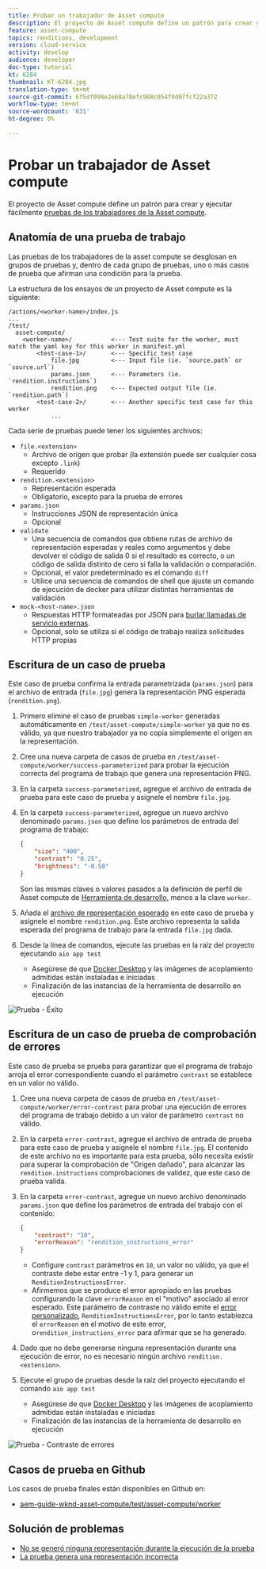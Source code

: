 ```yaml
---
title: Probar un trabajador de Asset compute
description: El proyecto de Asset compute define un patrón para crear y ejecutar fácilmente pruebas de los trabajadores de la Asset compute.
feature: asset-compute
topics: renditions, development
version: cloud-service
activity: develop
audience: developer
doc-type: tutorial
kt: 6284
thumbnail: KT-6284.jpg
translation-type: tm+mt
source-git-commit: 6f5df098e2e68a78efc908c054f9d07fcf22a372
workflow-type: tm+mt
source-wordcount: '631'
ht-degree: 0%

---
```



# Probar un trabajador de Asset compute

El proyecto de Asset compute define un patrón para crear y ejecutar fácilmente [pruebas de los trabajadores de la Asset compute](https://docs.adobe.com/content/help/en/asset-compute/using/extend/test-custom-application.html).

## Anatomía de una prueba de trabajo

Las pruebas de los trabajadores de la asset compute se desglosan en grupos de pruebas y, dentro de cada grupo de pruebas, uno o más casos de prueba que afirman una condición para la prueba.

La estructura de los ensayos de un proyecto de Asset compute es la siguiente:

```
/actions/<worker-name>/index.js
...
/test/
  asset-compute/
    <worker-name>/           <--- Test suite for the worker, must match the yaml key for this worker in manifest.yml
        <test-case-1>/       <--- Specific test case 
            file.jpg         <--- Input file (ie. `source.path` or `source.url`)
            params.json      <--- Parameters (ie. `rendition.instructions`)
            rendition.png    <--- Expected output file (ie. `rendition.path`)
        <test-case-2>/       <--- Another specific test case for this worker
            ...
```

Cada serie de pruebas puede tener los siguientes archivos:

+ `file.<extension>`
   + Archivo de origen que probar (la extensión puede ser cualquier cosa excepto `.link`)
   + Requerido
+ `rendition.<extension>`
   + Representación esperada
   + Obligatorio, excepto para la prueba de errores
+ `params.json`
   + Instrucciones JSON de representación única
   + Opcional
+ `validate`
   + Una secuencia de comandos que obtiene rutas de archivo de representación esperadas y reales como argumentos y debe devolver el código de salida 0 si el resultado es correcto, o un código de salida distinto de cero si falla la validación o comparación.
   + Opcional, el valor predeterminado es el comando `diff`
   + Utilice una secuencia de comandos de shell que ajuste un comando de ejecución de docker para utilizar distintas herramientas de validación
+ `mock-<host-name>.json`
   + Respuestas HTTP formateadas por JSON para [burlar llamadas de servicio externas](https://www.mock-server.com/mock_server/creating_expectations.html).
   + Opcional, solo se utiliza si el código de trabajo realiza solicitudes HTTP propias

## Escritura de un caso de prueba

Este caso de prueba confirma la entrada parametrizada (`params.json`) para el archivo de entrada (`file.jpg`) genera la representación PNG esperada (`rendition.png`).

1. Primero elimine el caso de pruebas `simple-worker` generadas automáticamente en `/test/asset-compute/simple-worker` ya que no es válido, ya que nuestro trabajador ya no copia simplemente el origen en la representación.
1. Cree una nueva carpeta de casos de prueba en `/test/asset-compute/worker/success-parameterized` para probar la ejecución correcta del programa de trabajo que genera una representación PNG.
1. En la carpeta `success-parameterized`, agregue el archivo de entrada de prueba [](./assets/test/success-parameterized/file.jpg) para este caso de prueba y asígnele el nombre `file.jpg`.
1. En la carpeta `success-parameterized`, agregue un nuevo archivo denominado `params.json` que define los parámetros de entrada del programa de trabajo:

   ```json
   { 
       "size": "400",
       "contrast": "0.25",
       "brightness": "-0.50"
   }
   ```
   Son las mismas claves o valores pasados a la definición de perfil de Asset compute de [Herramienta de desarrollo](../develop/development-tool.md), menos a la clave `worker`.
1. Añada el [archivo de representación esperado](./assets/test/success-parameterized/rendition.png) en este caso de prueba y asígnele el nombre `rendition.png`. Este archivo representa la salida esperada del programa de trabajo para la entrada `file.jpg` dada.
1. Desde la línea de comandos, ejecute las pruebas en la raíz del proyecto ejecutando `aio app test`
   + Asegúrese de que [Docker Desktop](../set-up/development-environment.md#docker) y las imágenes de acoplamiento admitidas están instaladas e iniciadas
   + Finalización de las instancias de la herramienta de desarrollo en ejecución

![Prueba - Éxito  ](./assets/test/success-parameterized/result.png)

## Escritura de un caso de prueba de comprobación de errores

Este caso de prueba se prueba para garantizar que el programa de trabajo arroja el error correspondiente cuando el parámetro `contrast` se establece en un valor no válido.

1. Cree una nueva carpeta de casos de prueba en `/test/asset-compute/worker/error-contrast` para probar una ejecución de errores del programa de trabajo debido a un valor de parámetro `contrast` no válido.
1. En la carpeta `error-contrast`, agregue el archivo de entrada de prueba [](./assets/test/error-contrast/file.jpg) para este caso de prueba y asígnele el nombre `file.jpg`. El contenido de este archivo no es importante para esta prueba, sólo necesita existir para superar la comprobación de &quot;Origen dañado&quot;, para alcanzar las `rendition.instructions` comprobaciones de validez, que este caso de prueba valida.
1. En la carpeta `error-contrast`, agregue un nuevo archivo denominado `params.json` que define los parámetros de entrada del trabajo con el contenido:

   ```json
   {
       "contrast": "10",
       "errorReason": "rendition_instructions_error"
   }
   ```

   + Configure `contrast` parámetros en `10`, un valor no válido, ya que el contraste debe estar entre -1 y 1, para generar un `RenditionInstructionsError`.
   + Afirmemos que se produce el error apropiado en las pruebas configurando la clave `errorReason` en el &quot;motivo&quot; asociado al error esperado. Este parámetro de contraste no válido emite el [error personalizado](../develop/worker.md#errors), `RenditionInstructionsError`, por lo tanto establezca el `errorReason` en el motivo de este error, o`rendition_instructions_error` para afirmar que se ha generado.

1. Dado que no debe generarse ninguna representación durante una ejecución de error, no es necesario ningún archivo `rendition.<extension>`.
1. Ejecute el grupo de pruebas desde la raíz del proyecto ejecutando el comando `aio app test`
   + Asegúrese de que [Docker Desktop](../set-up/development-environment.md#docker) y las imágenes de acoplamiento admitidas están instaladas e iniciadas
   + Finalización de las instancias de la herramienta de desarrollo en ejecución

![Prueba - Contraste de errores](./assets/test/error-contrast/result.png)

## Casos de prueba en Github

Los casos de prueba finales están disponibles en Github en:

+ [aem-guide-wknd-asset-compute/test/asset-compute/worker](https://github.com/adobe/aem-guides-wknd-asset-compute/tree/master/test/asset-compute/worker)

## Solución de problemas

+ [No se generó ninguna representación durante la ejecución de la prueba](../troubleshooting.md#test-no-rendition-generated)
+ [La prueba genera una representación incorrecta](../troubleshooting.md#tests-generates-incorrect-rendition)
